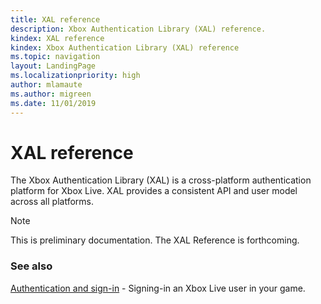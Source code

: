 ```yaml
---
title: XAL reference
description: Xbox Authentication Library (XAL) reference.
kindex: XAL reference
kindex: Xbox Authentication Library (XAL) reference
ms.topic: navigation
layout: LandingPage
ms.localizationpriority: high
author: mlamaute
ms.author: migreen
ms.date: 11/01/2019
---
```


# XAL reference

The Xbox Authentication Library (XAL) is a cross-platform authentication platform for Xbox Live.
XAL provides a consistent API and user model across all platforms.

> [!NOTE]
> This is preliminary documentation. The XAL Reference is forthcoming.


<!-- ### In this section

| Article | Description |
|---------|-------------|
| [__](__) | __ |
| [__](__) | __ |
| [__](__) | __ | -->


### See also

[Authentication and sign-in](../../features/identity/auth/live-authentication-nav.md) - Signing-in an Xbox Live user in your game.
